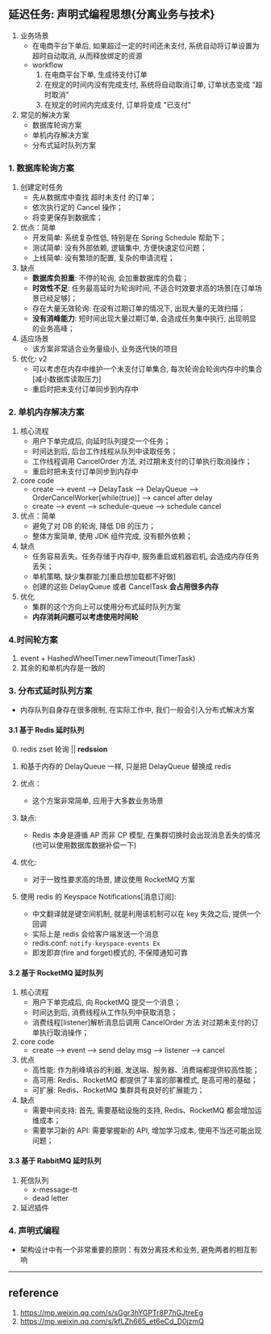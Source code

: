 ## 延迟任务: 声明式编程思想{分离业务与技术}

1. 业务场景
   - 在电商平台下单后, 如果超过一定的时间还未支付, 系统自动将订单设置为超时自动取消, 从而释放绑定的资源
   - workflow
     1. 在电商平台下单, 生成待支付订单
     2. 在规定的时间内没有完成支付, 系统将自动取消订单, 订单状态变成 "超时取消"
     3. 在规定的时间内完成支付, 订单将变成 "已支付"
2. 常见的解决方案
   - 数据库轮询方案
   - 单机内存解决方案
   - 分布式延时队列方案

### 1. 数据库轮询方案

1. 创建定时任务
   - 先从数据库中查找 超时未支付 的订单；
   - 依次执行定的 Cancel 操作；
   - 将变更保存到数据库；
2. 优点：简单
   - 开发简单: 系统复杂性低, 特别是在 Spring Schedule 帮助下；
   - 测试简单: 没有外部依赖, 逻辑集中, 方便快速定位问题；
   - 上线简单: 没有繁琐的配置, 复杂的申请流程；
3. 缺点
   - **数据库负担重**: 不停的轮询, 会加重数据库的负载；
   - **时效性不足**: 任务最高延时为轮询时间, 不适合时效要求高的场景[在订单场景已经足够]；
   - 存在大量无效轮询: 在没有过期订单的情况下, 出现大量的无效扫描；
   - **没有消峰能力**: 短时间出现大量过期订单, 会造成任务集中执行, 出现明显的业务高峰；
4. 适应场景
   - 该方案非常适合业务量级小, 业务迭代快的项目
5. 优化: v2
   - 可以考虑在内存中维护一个未支付订单集合, 每次轮询会轮询内存中的集合[减小数据库读取压力]
   - 重启时把未支付订单同步到内存中

### 2. 单机内存解决方案

1. 核心流程
   - 用户下单完成后, 向延时队列提交一个任务；
   - 时间达到后, 后台工作线程从队列中读取任务；
   - 工作线程调用 CancelOrder 方法, 对过期未支付的订单执行取消操作；
   - 重启时把未支付订单同步到内存中
2. core code
   - create --> event --> DelayTask --> DelayQueue --> OrderCancelWorker[while(true)] --> cancel after delay
   - create --> event --> schedule-queue --> schedule cancel
3. 优点：简单
   - 避免了对 DB 的轮询, 降低 DB 的压力；
   - 整体方案简单, 使用 JDK 组件完成, 没有额外依赖；
4. 缺点
   - 任务容易丢失。任务存储于内存中, 服务重启或机器宕机, 会造成内存任务丢失；
   - 单机策略, 缺少集群能力[重启想加载都不好做]
   - 创建的这些 DelayQueue 或者 CancelTask **会占用很多内存**
5. 优化
   - 集群的这个方向上可以使用分布式延时队列方案
   - **内存消耗问题可以考虑使用时间轮**

### 4.时间轮方案

1. event + HashedWheelTimer.newTimeout(TimerTask)
2. 其余的和单机内存是一致的

### 3. 分布式延时队列方案

- 内存队列自身存在很多限制, 在实际工作中, 我们一般会引入分布式解决方案

#### 3.1 基于 Redis 延时队列

0. redis zset 轮询 || **redssion**
1. 和基于内存的 DelayQueue 一样, 只是把 DelayQueue 替换成 redis
2. 优点：
   - 这个方案非常简单, 应用于大多数业务场景
3. 缺点:
   - Redis 本身是遵循 AP 而非 CP 模型, 在集群切换时会出现消息丢失的情况(也可以使用数据库数据补偿一下)
4. 优化:

   - 对于一致性要求高的场景, 建议使用 RocketMQ 方案

5. 使用 redis 的 Keyspace Notifications[消息订阅]:
   - 中文翻译就是键空间机制, 就是利用该机制可以在 key 失效之后, 提供一个回调
   - 实际上是 redis 会给客户端发送一个消息
   - redis.conf: `notify-keyspace-events Ex`
   - 即发即弃(fire and forget)模式的, 不保障通知可靠

#### 3.2 基于 RocketMQ 延时队列

1. 核心流程
   - 用户下单完成后, 向 RocketMQ 提交一个消息；
   - 时间达到后, 消费线程从工作队列中获取消息；
   - 消费线程[listener]解析消息后调用 CancelOrder 方法 对过期未支付的订单执行取消操作；
2. core code
   - create --> event --> send delay msg --> listener --> cancel
3. 优点
   - 高性能: 作为削峰填谷的利器, 发送端、服务器、消费端都提供较高性能；
   - 高可用: Redis、RocketMQ 都提供了丰富的部署模式, 是高可用的基础；
   - 可扩展: Redis、RocketMQ 集群具有良好的扩展能力；
4. 缺点
   - 需要中间支持: 首先, 需要基础设施的支持, Redis、RocketMQ 都会增加运维成本；
   - 需要学习新的 API: 需要掌握新的 API, 增加学习成本, 使用不当还可能出现问题；

#### 3.3 基于 RabbitMQ 延时队列

1. 死信队列
   - x-message-tt
   - dead letter
2. 延迟插件

### 4. 声明式编程

- 架构设计中有一个非常重要的原则：有效分离技术和业务, 避免两者的相互影响

---

## reference

1. https://mp.weixin.qq.com/s/sGgr3hYGPTr8P7hGJtreEg
2. https://mp.weixin.qq.com/s/kfLZh665_et6eCd_D0jzmQ
